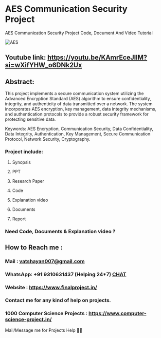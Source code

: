 # AES Communication Security Project
AES Communication Security Project Code, Document And Video Tutorial

![AES](https://github.com/user-attachments/assets/f440a56a-c110-4146-8946-7aa4d6bcab6f)


## Youtube link: https://youtu.be/KAmrEceJllM?si=wXifYHW_o6DNk2Ux

## Abstract:
This project implements a secure communication system utilizing the Advanced Encryption Standard (AES) algorithm to ensure confidentiality, integrity, and authenticity of data transmitted over a network. The system incorporates AES encryption, key management, data integrity mechanisms, and authentication protocols to provide a robust security framework for protecting sensitive data.

Keywords:
AES Encryption, Communication Security, Data Confidentiality, Data Integrity, Authentication, Key Management, Secure Communication Protocol, Network Security, Cryptography.

### Project include: 

1. Synopsis

2. PPT

3. Research Paper


4. Code

5. Explanation video

6. Documents

7. Report


### Need Code, Documents & Explanation video ? 

## How to Reach me :

### Mail : vatshayan007@gmail.com 

### WhatsApp: +91 9310631437 (Helping 24*7) **[CHAT](https://wa.me/message/CHWN2AHCPMAZK1)** 

### Website : https://www.finalproject.in/

### Contact me for any kind of help on projects.
### 1000 Computer Science Projects : https://www.computer-science-project.in/


Mail/Message me for Projects Help 🙏🏻
